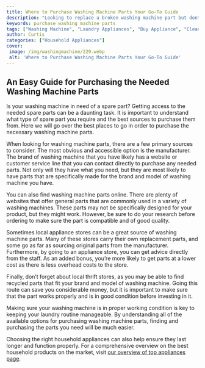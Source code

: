```yaml
---
title: Where to Purchase Washing Machine Parts Your Go-To Guide
description: "Looking to replace a broken washing machine part but dont know where to start Weve got you covered Learn the ins and outs of purchasing washing machine parts from reliable sources"
keywords: purchase washing machine parts
tags: ["Washing Machine", "Laundry Appliances", "Buy Appliance", "Clean Appliance", "Appliance Parts"]
author: Curtis
categories: ["Household Appliances"]
cover: 
 image: /img/washingmachine/229.webp
 alt: 'Where to Purchase Washing Machine Parts Your Go-To Guide'
---
```

## An Easy Guide for Purchasing the Needed Washing Machine Parts 
Is your washing machine in need of a spare part? Getting access to the needed spare parts can be a daunting task. It is important to understand what type of spare part you require and the best sources to purchase them from. Here we will go over the best places to go in order to purchase the necessary washing machine parts.

When looking for washing machine parts, there are a few primary sources to consider. The most obvious and accessible option is the manufacturer. The brand of washing machine that you have likely has a website or customer service line that you can contact directly to purchase any needed parts. Not only will they have what you need, but they are most likely to have parts that are specifically made for the brand and model of washing machine you have.
 
You can also find washing machine parts online. There are plenty of websites that offer general parts that are commonly used in a variety of washing machines. These parts may not be specifically designed for your product, but they might work. However, be sure to do your research before ordering to make sure the part is compatible and of good quality.

Sometimes local appliance stores can be a great source of washing machine parts. Many of these stores carry their own replacement parts, and some go as far as sourcing original parts from the manufacturer. Furthermore, by going to an appliance store, you can get advice directly from the staff. As an added bonus, you’re more likely to get parts at a lower cost as there is less overhead costs to the store.

Finally, don’t forget about local thrift stores, as you may be able to find recycled parts that fit your brand and model of washing machine. Going this route can save you considerable money, but it is important to make sure that the part works properly and is in good condition before investing in it. 

Making sure your washing machine is in proper working condition is key to keeping your laundry routine manageable. By understanding all of the available options for purchasing washing machine parts, finding and purchasing the parts you need will be much easier. 

Choosing the right household appliances can also help ensure they last longer and function properly. For a comprehensive overview on the best household products on the market, visit [our overview of top appliances page](./pages/appliance-overview).

